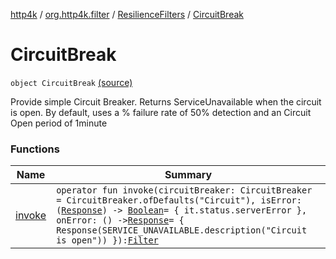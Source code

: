 [http4k](../../../index.md) / [org.http4k.filter](../../index.md) / [ResilienceFilters](../index.md) / [CircuitBreak](./index.md)

# CircuitBreak

`object CircuitBreak` [(source)](https://github.com/http4k/http4k/blob/master/http4k-resilience4j/src/main/kotlin/org/http4k/filter/ResilienceFilters.kt#L23)

Provide simple Circuit Breaker. Returns ServiceUnavailable when the circuit is open.
By default, uses a % failure rate of 50% detection and an Circuit Open period of 1minute

### Functions

| Name | Summary |
|---|---|
| [invoke](invoke.md) | `operator fun invoke(circuitBreaker: CircuitBreaker = CircuitBreaker.ofDefaults("Circuit"), isError: (`[`Response`](../../../org.http4k.core/-response/index.md)`) -> `[`Boolean`](https://kotlinlang.org/api/latest/jvm/stdlib/kotlin/-boolean/index.html)` = { it.status.serverError }, onError: () -> `[`Response`](../../../org.http4k.core/-response/index.md)` = { Response(SERVICE_UNAVAILABLE.description("Circuit is open")) }): `[`Filter`](../../../org.http4k.core/-filter/index.md) |
